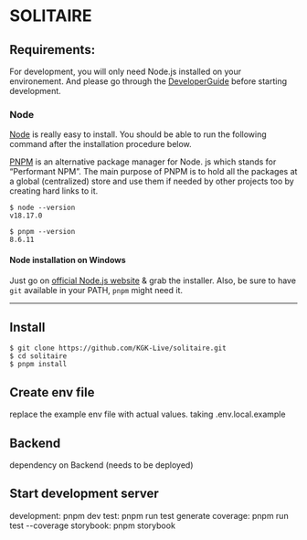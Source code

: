 # SOLITAIRE

## Requirements:

For development, you will only need Node.js installed on your environement.
And please go through the [DeveloperGuide](https://docs.google.com/document/d/1WRBPJQYTfw3Fmyx2XsdOVp5oZj4ZxvAv6XrZUBM_Poo/edit) before starting development.

### Node

[Node](http://nodejs.org/) is really easy to install.
You should be able to run the following command after the installation procedure
below.

[PNPM](https://pnpm.io/motivation) is an alternative package manager for Node. js which stands for “Performant NPM”. The main purpose of PNPM is to hold all the packages at a global (centralized) store and use them if needed by other projects too by creating hard links to it.

    $ node --version
    v18.17.0

    $ pnpm --version
    8.6.11

#### Node installation on Windows

Just go on [official Node.js website](http://nodejs.org/) & grab the installer.
Also, be sure to have `git` available in your PATH, `pnpm` might need it.

---

## Install

    $ git clone https://github.com/KGK-Live/solitaire.git
    $ cd solitaire
    $ pnpm install

## Create env file

replace the example env file with actual values. taking .env.local.example

## Backend

dependency on Backend (needs to be deployed)

## Start development server

development: pnpm dev
test: pnpm run test
generate coverage: pnpm run test --coverage
storybook: pnpm storybook
